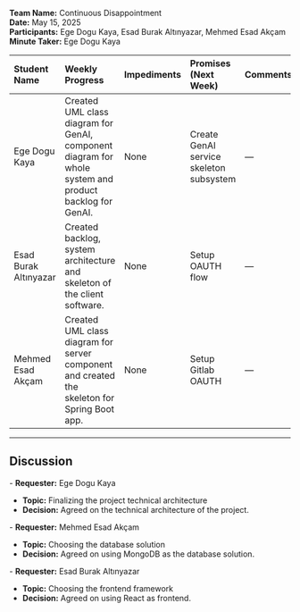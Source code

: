 **Team Name:** Continuous Disappointment  
**Date:** May 15, 2025  
**Participants:** Ege Dogu Kaya, Esad Burak Altınyazar, Mehmed Esad Akçam  
**Minute Taker:** Ege Dogu Kaya

| Student Name          | Weekly Progress                                                                                        | Impediments | Promises (Next Week)                    | Comments |
| :-------------------- | :----------------------------------------------------------------------------------------------------- | :---------- | :-------------------------------------- | :------- |
| Ege Dogu Kaya         | Created UML class diagram for GenAI, component diagram for whole system and product backlog for GenAI. | None        | Create GenAI service skeleton subsystem | —        |
| Esad Burak Altınyazar | Created backlog, system architecture and skeleton of the client software.                              | None        | Setup OAUTH flow                        | —        |
| Mehmed Esad Akçam     | Created UML class diagram for server component and created the skeleton for Spring Boot app.           | None        | Setup Gitlab OAUTH                      | —        |

---

## Discussion

\- **Requester:** Ege Dogu Kaya

- **Topic:** Finalizing the project technical architecture
- **Decision:** Agreed on the technical architecture of the project.

\- **Requester:** Mehmed Esad Akçam

- **Topic:** Choosing the database solution
- **Decision:** Agreed on using MongoDB as the database solution.

\- **Requester:** Esad Burak Altınyazar

- **Topic:** Choosing the frontend framework
- **Decision:** Agreed on using React as frontend.
